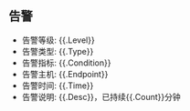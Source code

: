 ## 告警

- 告警等级: {{.Level}}
- 告警类型: {{.Type}}
- 告警指标: {{.Condition}}
- 告警主机: {{.Endpoint}}
- 告警时间: {{.Time}}
- 告警说明: {{.Desc}}，已持续{{.Count}}分钟
